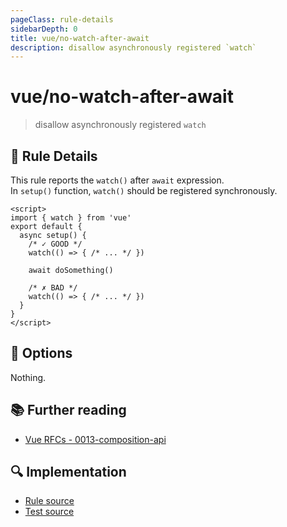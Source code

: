 ```yaml
---
pageClass: rule-details
sidebarDepth: 0
title: vue/no-watch-after-await
description: disallow asynchronously registered `watch`
---
```

# vue/no-watch-after-await
> disallow asynchronously registered `watch`

## :book: Rule Details

This rule reports the `watch()` after `await` expression.  
In `setup()` function, `watch()` should be registered synchronously.

<eslint-code-block :rules="{'vue/no-watch-after-await': ['error']}">

```vue
<script>
import { watch } from 'vue'
export default {
  async setup() {
    /* ✓ GOOD */
    watch(() => { /* ... */ })

    await doSomething()

    /* ✗ BAD */
    watch(() => { /* ... */ })
  }
}
</script>
```

</eslint-code-block>

## :wrench: Options

Nothing.

## :books: Further reading

- [Vue RFCs - 0013-composition-api](https://github.com/vuejs/rfcs/blob/master/active-rfcs/0013-composition-api.md)

## :mag: Implementation

- [Rule source](https://github.com/vuejs/eslint-plugin-vue/blob/master/lib/rules/no-watch-after-await.js)
- [Test source](https://github.com/vuejs/eslint-plugin-vue/blob/master/tests/lib/rules/no-watch-after-await.js)
